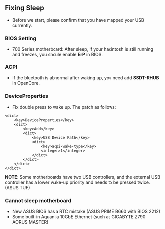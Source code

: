 ## Fixing Sleep

* Before we start, please confirm that you have mapped your USB currently.

### BIOS Setting

* 700 Series motherboard: After sleep, if your hacintosh is still running and freezes, you shoule enable **ErP** in BIOS.

### ACPI

* If the bluetooth is abnormal after waking up, you need add **SSDT-RHUB** in OpenCore.

### DeviceProperties

* Fix double press to wake up. The patch as follows:

```
<dict>
	<key>DeviceProperties</key>
	<dict>
		<key>Add</key>
		<dict>
			<key>USB Device Path</key>
			<dict>
				<key>acpi-wake-type</key>
				<integer>1</integer>
			</dict>
		</dict>
	</dict>
</dict>

```

**NOTE**: Some motherboards have two USB controllers, and the external USB controller has a lower wake-up priority and needs to be pressed twice. (ASUS TUF)

### Cannot sleep motherboard

* New ASUS BIOS has a RTC mistake (ASUS PRIME B660 with BIOS 2212)
* Some built-in Aquantia 10GbE Ethernet (such as GIGABYTE Z790 AORUS MASTER)









